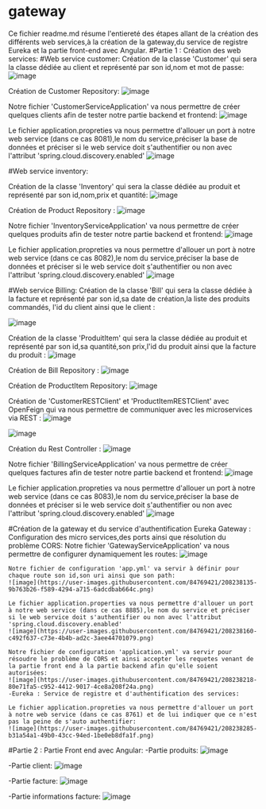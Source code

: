 # gateway 
Ce fichier readme.md résume l'entiereté des étapes allant de la création des différents web services,à la création de la gateway,du service de registre Eureka et la partie front-end avec Angular.
#Partie 1 : Création des web services: #Web service customer:
Création de la classe 'Customer' qui sera la classe dédiée au client et représenté par son id,nom et mot de passe:
![image](https://user-images.githubusercontent.com/84769421/208237039-23074fd1-ca28-40fe-a377-5bd900dd9050.png)

Création de Customer Repository:
![image](https://user-images.githubusercontent.com/84769421/208237210-2ce21691-153b-4b97-8d91-7f59dbec90c9.png)

Notre fichier 'CustomerServiceApplication' va nous permettre de créer quelques clients afin de tester notre partie backend et frontend:
![image](https://user-images.githubusercontent.com/84769421/208237259-b8a3ab00-d497-4011-bf7d-5fd499cf54ac.png)

Le fichier application.propreties va nous permettre d'allouer un port à notre web service (dans ce cas 8081),le nom du service,préciser la base de données et préciser si le web service doit s'authentifier ou non avec l'attribut 'spring.cloud.discovery.enabled'
![image](https://user-images.githubusercontent.com/84769421/208237289-31cfe56b-997f-4380-ad54-bfaa98f0761a.png)

#Web service inventory:

Création de la classe 'Inventory' qui sera la classe dédiée au produit et représenté par son id,nom,prix et quantité:
![image](https://user-images.githubusercontent.com/84769421/208237381-5c8e8938-f507-4714-be11-e716470abebe.png)

Création de Product Repository :
![image](https://user-images.githubusercontent.com/84769421/208237462-18d4e5f0-8978-4494-8415-f5fe31ae31a2.png)

Notre fichier 'InventoryServiceApplication' va nous permettre de créer quelques produits afin de tester notre partie backend et frontend:
![image](https://user-images.githubusercontent.com/84769421/208237502-85f42689-c128-49fa-85d2-ac261d845dd3.png)

Le fichier application.propreties va nous permettre d'allouer un port à notre web service (dans ce cas 8082),le nom du service,préciser la base de données et préciser si le web service doit s'authentifier ou non avec l'attribut 'spring.cloud.discovery.enabled'
![image](https://user-images.githubusercontent.com/84769421/208237521-385b2729-5da2-4973-829f-9db80586988d.png)

#Web service Billing:
Création de la classe 'Bill' qui sera la classe dédiée à la facture et représenté par son id,sa date de création,la liste des produits commandés, l'id du client ainsi que le client :


![image](https://user-images.githubusercontent.com/84769421/208237562-539b7d33-77ed-4acd-b30f-aff2e537d51d.png)

Création de la classe 'ProduitItem' qui sera la classe dédiée au produit et représenté par son id,sa quantité,son prix,l'id du produit ainsi que la facture du produit :
![image](https://user-images.githubusercontent.com/84769421/208237646-e6d2da15-b6b5-4b58-997e-4ca82139b89a.png)

Création de Bill Repository :
![image](https://user-images.githubusercontent.com/84769421/208237663-411cb93e-9c5a-4a42-ac0d-25ab3a3bd713.png)


Création de ProductItem Repository:
![image](https://user-images.githubusercontent.com/84769421/208237685-dd38d002-bbf1-4617-9c57-4b59de46d130.png)

Création de 'CustomerRESTClient' et 'ProductItemRESTClient' avec OpenFeign qui va nous permettre de communiquer avec les microservices via REST :
![image](https://user-images.githubusercontent.com/84769421/208237715-db8e1e59-5e3e-4291-b5a5-d3edbe83d8b3.png)

![image](https://user-images.githubusercontent.com/84769421/208237758-1bf86ca9-6efa-40a6-8b76-2ac8946955af.png)

Création du Rest Controller :
![image](https://user-images.githubusercontent.com/84769421/208237914-e88b1f36-6c12-473d-bca5-68409bab0458.png)

Notre fichier 'BillingServiceApplication' va nous permettre de créer quelques factures afin de tester notre partie backend et frontend:
![image](https://user-images.githubusercontent.com/84769421/208238059-1e5ff771-17c0-440a-8e36-5a47b4437b84.png)

Le fichier application.propreties va nous permettre d'allouer un port à notre web service (dans ce cas 8083),le nom du service,préciser la base de données et préciser si le web service doit s'authentifier ou non avec l'attribut 'spring.cloud.discovery.enabled'
![image](https://user-images.githubusercontent.com/84769421/208238072-174ba6c4-9e15-4363-b8da-ad07b997c252.png)

#Création de la gateway et du service d'authentification Eureka
Gateway : Configuration des micro services,des ports ainsi que résolution du problème CORS:
    Notre fichier 'GatewayServiceApplication' va nous permettre de configurer dynamiquement les routes:
    ![image](https://user-images.githubusercontent.com/84769421/208238096-abd84937-be75-4a7a-88aa-d3835195ccd2.png)

    Notre fichier de configuration 'app.yml' va servir à définir pour chaque route son id,son uri ainsi que son path:
    ![image](https://user-images.githubusercontent.com/84769421/208238135-9b763b26-f589-4294-a715-6adcdbab664c.png)

    Le fichier application.properties va nous permettre d'allouer un port à notre web service (dans ce cas 8885),le nom du service et préciser si le web service doit s'authentifier ou non avec l'attribut 'spring.cloud.discovery.enabled'
    ![image](https://user-images.githubusercontent.com/84769421/208238160-c492f637-c73e-4b4b-ad2c-3aee44701079.png)

    Notre fichier de configuration 'application.yml' va servir pour résoudre le problème de CORS et ainsi accepter les requetes venant de la partie front end à la partie backend afin qu'elle soient autorisées:
    ![image](https://user-images.githubusercontent.com/84769421/208238218-80e71fa5-c952-4412-9017-4ce8a208f24a.png)
    -Eureka : Service de registre et d'authentification des services:
    
    Le fichier application.propreties va nous permettre d'allouer un port à notre web service (dans ce cas 8761) et de lui indiquer que ce n'est pas la peine de s'auto authentifier:
    ![image](https://user-images.githubusercontent.com/84769421/208238285-b31a54a1-49b0-43cc-94ed-1be0eb8dfa1f.png)

#Partie 2 : Partie Front end avec Angular: 
-Partie produits:
![image](https://user-images.githubusercontent.com/84769421/208238321-2a144c88-ab44-4fff-8de0-9512177bb542.png)

-Partie client:
![image](https://user-images.githubusercontent.com/84769421/208238333-6cc47204-ea04-4652-9013-394b80f2e18a.png)

-Partie facture:
![image](https://user-images.githubusercontent.com/84769421/208238345-cc9ed225-9d6f-48ac-a9cc-91c38371bd9e.png)

-Partie informations facture:
![image](https://user-images.githubusercontent.com/84769421/208238413-b017df31-4180-4c71-a6bd-60be895d897f.png)


